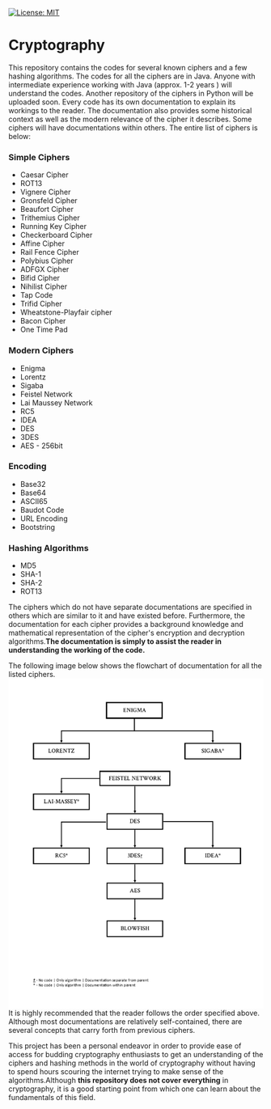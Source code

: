 [![License: MIT](https://img.shields.io/badge/License-MIT-yellow.svg)](https://raw.githubusercontent.com/LordVader31/Cryptography/README_edits/LICENSE?token=AGECP4SRH2NWPGPNGYBKULC6NEIEO)

# Cryptography

This repository contains the codes for several known ciphers and a few hashing algorithms. The codes for all the ciphers are in Java. Anyone with intermediate experience working with Java (approx. 1-2 years ) will understand the codes. Another repository of the ciphers in Python will be uploaded soon. Every code has its own documentation to explain its workings to the reader. The documentation also provides some historical context as well as the modern relevance of the cipher it describes. Some ciphers will have documentations within others. The entire list of ciphers is below:

### Simple Ciphers  
   * Caesar Cipher
   * ROT13     
   * Vignere Cipher  
   * Gronsfeld Cipher
   * Beaufort Cipher  
   * Trithemius Cipher
   * Running Key Cipher  
   * Checkerboard Cipher  
   * Affine Cipher  
   * Rail Fence Cipher  
   * Polybius Cipher
   * ADFGX Cipher
   * Bifid Cipher
   * Nihilist Cipher
   * Tap Code  
   * Trifid Cipher  
   * Wheatstone-Playfair cipher
   * Bacon Cipher  
   * One Time Pad

### Modern Ciphers
   * Enigma  
   * Lorentz
   * Sigaba
   * Feistel Network
   * Lai Maussey Network
   * RC5
   * IDEA
   * DES
   * 3DES  
   * AES - 256bit

### Encoding
   * Base32
   * Base64
   * ASCII65
   * Baudot Code
   * URL Encoding
   * Bootstring       

### Hashing Algorithms
   * MD5
   * SHA-1
   * SHA-2
   * ROT13  
  
 The ciphers which do not have separate documentations are specified in others which are similar to it and have existed before. Furthermore, the documentation for each cipher provides a background knowledge and mathematical
 representation of the cipher's encryption and decryption algorithms.**The documentation is simply
 to  assist the reader in understanding the working of the code.**
 
 The following image below shows the flowchart of documentation for all the listed ciphers.  
<img src="https://github.com/LordVader31/Cryptography/blob/README_edits/MODERN%20CIPHERS%20FLOWCHART%20--%20F.png"
     alt="Modern Ciphers Flowchart"
     style="float: left; margin-right: 5px;" />

It is highly recommended that the reader follows the order specified above. Although most documentations are relatively self-contained, there are several concepts that carry forth from previous ciphers.

This project has been a personal endeavor in order to provide ease of access for budding cryptography enthusiasts to get an understanding of the ciphers and hashing methods in the world of cryptography without having to spend hours scouring the internet trying to make sense of the algorithms.Although **this repository does not cover everything** in cryptography, it is a good starting point from which one can learn about the fundamentals of this field.  

